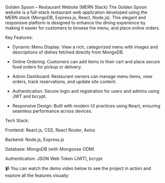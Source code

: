 Golden Spoon – Restaurant Website (MERN Stack)
The Golden Spoon website is a full-stack restaurant web application developed using the MERN stack (MongoDB, Express.js, React, Node.js). This elegant and responsive platform is designed to enhance the dining experience by making it easier for customers to browse the menu, and place online orders.

Key Features:

- Dynamic Menu Display: View a rich, categorized menu with images and descriptions of dishes fetched directly from MongoDB.

- Online Ordering: Customers can add items to their cart and place secure food orders for pickup or delivery.

- Admin Dashboard: Restaurant owners can manage menu items, view orders, track reservations, and update site content.

- Authentication: Secure login and registration for users and admins using JWT and bcrypt.

- Responsive Design: Built with modern UI practices using React, ensuring seamless performance across devices.

Tech Stack:

Frontend: React.js, CSS, React Router, Axios

Backend: Node.js, Express.js

Database: MongoDB (with Mongoose ODM)

Authentication: JSON Web Token (JWT), bcrypt

📹 You can watch the demo video below to see the project in action and explore all the features visually: 
